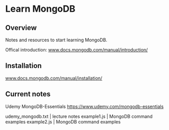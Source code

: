 # Learn MongoDB

## Overview

Notes and resources to start learning MongoDB.

Offical introduction: www.docs.mongodb.com/manual/introduction/

## Installation

www.docs.mongodb.com/manual/installation/

## Current notes

Udemy MongoDB-Essentials
https://www.udemy.com/mongodb-essentials

udemy_mongodb.txt | lecture notes
example1.js | MongoDB command examples
example2.js | MongoDB command examples
